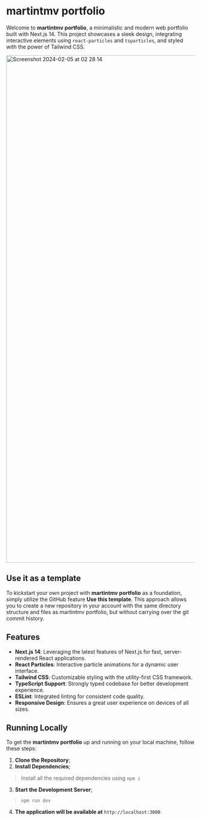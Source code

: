 # martintmv portfolio

Welcome to **martintmv portfolio**, a minimalistic and modern web portfolio built with Next.js 14. This project showcases a sleek design, integrating interactive elements using `react-particles` and `tsparticles`, and styled with the power of Tailwind CSS.

<img width="1354" alt="Screenshot 2024-02-05 at 02 28 14" src="https://github.com/martintmv-git/minimalistic-portfolio/assets/101264514/28290f62-ac11-45ca-9e76-6a07b677aacc">


## Use it as a template

To kickstart your own project with **martintmv portfolio** as a foundation, simply utilize the GitHub feature **Use this template**. This approach allows you to create a new repository in your account with the same directory structure and files as martintmv portfolio, but without carrying over the git commit history. 

## Features

- **Next.js 14**: Leveraging the latest features of Next.js for fast, server-rendered React applications.
- **React Particles**: Interactive particle animations for a dynamic user interface.
- **Tailwind CSS**: Customizable styling with the utility-first CSS framework.
- **TypeScript Support**: Strongly typed codebase for better development experience.
- **ESLint**: Integrated linting for consistent code quality.
- **Responsive Design**: Ensures a great user experience on devices of all sizes.

## Running Locally

To get the **martintmv portfolio** up and running on your local machine, follow these steps:

1. **Clone the Repository**;
2. **Install Dependencies**;
> Install all the required dependencies using `npm i`

3. **Start the Development Server**;
> `npm run dev`

4. **The application will be available at** `http://localhost:3000`
